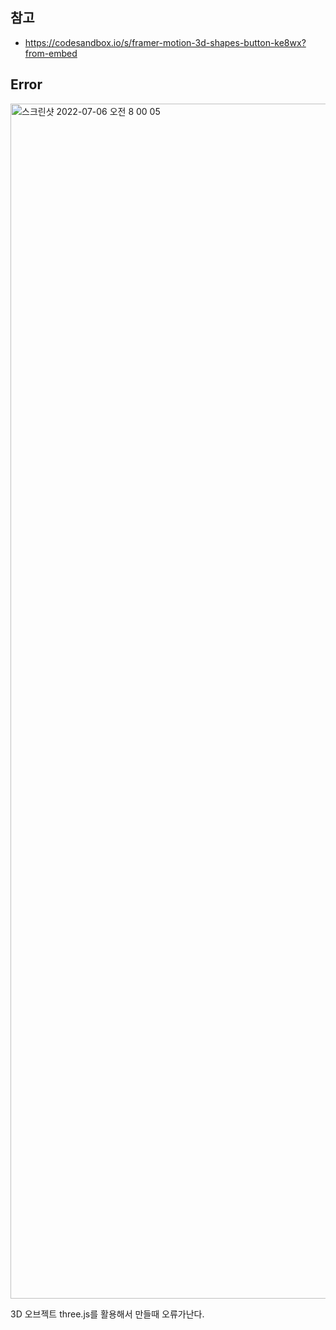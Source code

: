 ## 참고

- https://codesandbox.io/s/framer-motion-3d-shapes-button-ke8wx?from-embed

## Error

<img width="1912" alt="스크린샷 2022-07-06 오전 8 00 05" src="https://user-images.githubusercontent.com/42893446/177430741-d45aea80-40ea-4fa4-8137-870772c57a9c.png">

3D 오브젝트 three.js를 활용해서 만들때 오류가난다.
